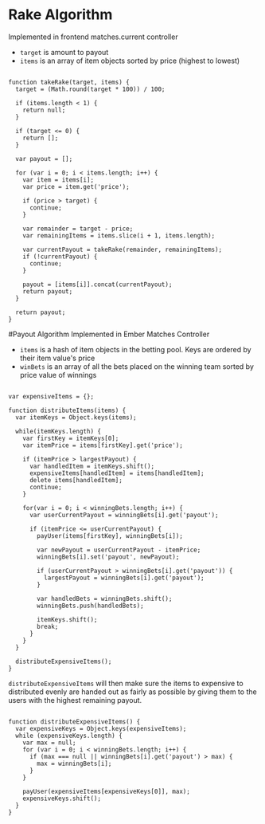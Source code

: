 # Rake Algorithm
Implemented in frontend matches.current controller

* `target` is amount to payout
* `items` is an array of item objects sorted by price (highest to lowest)

<pre><code>
function takeRake(target, items) {
  target = (Math.round(target * 100)) / 100;

  if (items.length < 1) {
    return null;
  }

  if (target <= 0) {
    return [];
  }

  var payout = [];

  for (var i = 0; i < items.length; i++) {
    var item = items[i];
    var price = item.get('price');

    if (price > target) {
      continue;
    }

    var remainder = target - price;
    var remainingItems = items.slice(i + 1, items.length);

    var currentPayout = takeRake(remainder, remainingItems);
    if (!currentPayout) {
      continue;
    }

    payout = [items[i]].concat(currentPayout);
    return payout;
  }

  return payout;
}
</code></pre>

#Payout Algorithm
Implemented in Ember Matches Controller

* `items` is a hash of item objects in the betting pool. Keys are ordered by
their item value's price
* `winBets` is an array of all the bets placed on the winning team sorted by
price value of winnings

<pre><code>
var expensiveItems = {};

function distributeItems(items) {
  var itemKeys = Object.keys(items);

  while(itemKeys.length) {
    var firstKey = itemKeys[0];
    var itemPrice = items[firstKey].get('price');

    if (itemPrice > largestPayout) {
      var handledItem = itemKeys.shift();
      expensiveItems[handledItem] = items[handledItem];
      delete items[handledItem];
      continue;
    }

    for(var i = 0; i < winningBets.length; i++) {
      var userCurrentPayout = winningBets[i].get('payout');

      if (itemPrice <= userCurrentPayout) {
        payUser(items[firstKey], winningBets[i]);

        var newPayout = userCurrentPayout - itemPrice;
        winningBets[i].set('payout', newPayout);

        if (userCurrentPayout > winningBets[i].get('payout')) {
          largestPayout = winningBets[i].get('payout');
        }

        var handledBets = winningBets.shift();
        winningBets.push(handledBets);

        itemKeys.shift();
        break;
      }
    }
  }

  distributeExpensiveItems();
}
</code></pre>

`distributeExpensiveItems` will then make sure the items to expensive to
distributed evenly are handed out as fairly as possible by giving them to the
users with the highest remaining payout.

<pre><code>
function distributeExpensiveItems() {
  var expensiveKeys = Object.keys(expensiveItems);
  while (expensiveKeys.length) {
    var max = null;
    for (var i = 0; i < winningBets.length; i++) {
      if (max === null || winningBets[i].get('payout') > max) {
        max = winningBets[i];
      }
    }

    payUser(expensiveItems[expensiveKeys[0]], max);
    expensiveKeys.shift();
  }
}
</code></pre>
